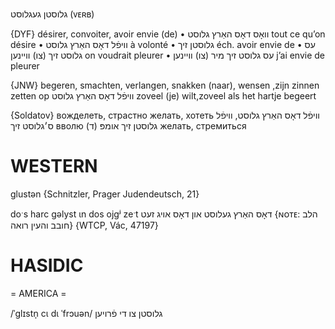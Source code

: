גלוסטן
געגלוסט
(ᴠᴇʀʙ)

{DYF}
désirer, convoiter, avoir envie (de)
• וואָס דאָס האַרץ גלוסט tout ce qu’on désire
• וויפֿל דאָס האַרץ גלוסט à volonté
• גלוסטן זיך éch. avoir envie de
• עס גלוסט זיך (צו) וויינען on voudrait pleurer
• עס גלוסט זיך מיר (צו) וויינען j’ai envie de pleurer

{JNW}
begeren, smachten, verlangen, snakken (naar), wensen ,zijn zinnen zetten op
וויפֿל דאָס האַרץ גלוסט
zoveel (je) wilt,zoveel als het hartje begeert

{Soldatov}
вожделеть, страстно желать, хотеть
וויפֿל דאָס האַרץ גלוסט, וויפֿל ס׳גלוסט זיך
вволю
גלוסטן זיך אומפּ (ד)
желать, стремиться

WESTERN
========

glustən {Schnitzler, Prager Judendeutsch, 21}

doˑs harc gəlyst ɩn dos ojgʲ zeˑt דאָס האַרץ געלוסט און דאָס אויג זעט {ɴᴏᴛᴇ: הלב חובב והעין רואה} {WTCP, Vác, 47197}

HASIDIC
=======
= AMERICA = 

/ˈglɪstn̩ cɩ dɩ ˈfrɔuən/ גלוסטן צו די פֿרויען